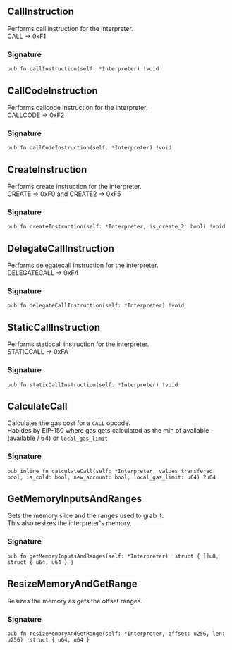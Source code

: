 ## CallInstruction
Performs call instruction for the interpreter.\
CALL -> 0xF1

### Signature

```zig
pub fn callInstruction(self: *Interpreter) !void
```

## CallCodeInstruction
Performs callcode instruction for the interpreter.\
CALLCODE -> 0xF2

### Signature

```zig
pub fn callCodeInstruction(self: *Interpreter) !void
```

## CreateInstruction
Performs create instruction for the interpreter.\
CREATE -> 0xF0 and CREATE2 -> 0xF5

### Signature

```zig
pub fn createInstruction(self: *Interpreter, is_create_2: bool) !void
```

## DelegateCallInstruction
Performs delegatecall instruction for the interpreter.\
DELEGATECALL -> 0xF4

### Signature

```zig
pub fn delegateCallInstruction(self: *Interpreter) !void
```

## StaticCallInstruction
Performs staticcall instruction for the interpreter.\
STATICCALL -> 0xFA

### Signature

```zig
pub fn staticCallInstruction(self: *Interpreter) !void
```

## CalculateCall
Calculates the gas cost for a `CALL` opcode.\
Habides by EIP-150 where gas gets calculated as the min of available - (available / 64) or `local_gas_limit`

### Signature

```zig
pub inline fn calculateCall(self: *Interpreter, values_transfered: bool, is_cold: bool, new_account: bool, local_gas_limit: u64) ?u64
```

## GetMemoryInputsAndRanges
Gets the memory slice and the ranges used to grab it.\
This also resizes the interpreter's memory.

### Signature

```zig
pub fn getMemoryInputsAndRanges(self: *Interpreter) !struct { []u8, struct { u64, u64 } }
```

## ResizeMemoryAndGetRange
Resizes the memory as gets the offset ranges.

### Signature

```zig
pub fn resizeMemoryAndGetRange(self: *Interpreter, offset: u256, len: u256) !struct { u64, u64 }
```


